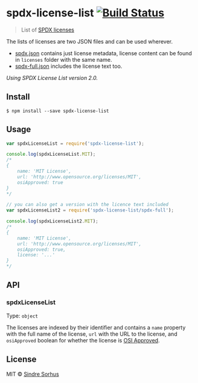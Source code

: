 # spdx-license-list [![Build Status](https://travis-ci.org/sindresorhus/spdx-license-list.svg?branch=master)](https://travis-ci.org/sindresorhus/spdx-license-list)

> List of [SPDX licenses](http://spdx.org/licenses/)

The lists of licenses are two JSON files and can be used wherever.

-	[spdx.json](spdx.json) contains just license metadata, license content can be found in `licenses` folder with the same name.
-	[spdx-full.json](spdx-full.json) includes the license text too.

*Using SPDX License List version 2.0.*


## Install

```
$ npm install --save spdx-license-list
```


## Usage

```js
var spdxLicenseList = require('spdx-license-list');

console.log(spdxLicenseList.MIT);
/*
{
	name: 'MIT License',
	url: 'http://www.opensource.org/licenses/MIT',
	osiApproved: true
}
*/

// you can also get a version with the licence text included
var spdxLicenseList2 = require('spdx-license-list/spdx-full');

console.log(spdxLicenseList2.MIT);
/*
{
	name: 'MIT License',
	url: 'http://www.opensource.org/licenses/MIT',
	osiApproved: true,
	license: '...'
}
*/
```


## API

### spdxLicenseList

Type: `object`

The licenses are indexed by their identifier and contains a `name` property with the full name of the license, `url` with the URL to the license, and `osiApproved` boolean for whether the license is [OSI Approved](http://opensource.org/licenses).


## License

MIT © [Sindre Sorhus](http://sindresorhus.com)
